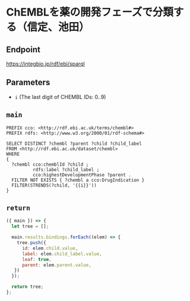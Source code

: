 # ChEMBLを薬の開発フェーズで分類する（信定、池田）

## Endpoint

https://integbio.jp/rdf/ebi/sparql

## Parameters
* `i` (The last digit of CHEMBL IDs: 0..9)

## `main`
```sparql
PREFIX cco: <http://rdf.ebi.ac.uk/terms/chembl#>
PREFIX rdfs: <http://www.w3.org/2000/01/rdf-schema#>

SELECT DISTINCT ?chembl ?parent ?child ?child_label
FROM <http://rdf.ebi.ac.uk/dataset/chembl>
WHERE
{
  ?chembl cco:chemblId ?child ;
          rdfs:label ?child_label ;
          cco:highestDevelopmentPhase ?parent .
  FILTER NOT EXISTS { ?chembl a cco:DrugIndication }
  FILTER(STRENDS(?child, '{{i}}'))
}

```
## `return`

```javascript
({ main }) => {
  let tree = [];

  main.results.bindings.forEach((elem) => {
    tree.push({
      id: elem.child.value,
      label: elem.child_label.value,
      leaf: true,
      parent: elem.parent.value,
   })
  });

  return tree;
};
```
